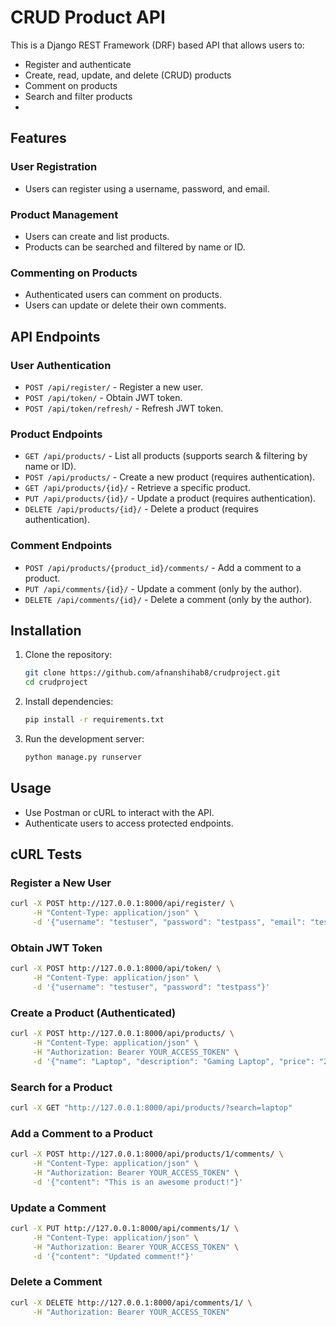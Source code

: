 # CRUD Product API

This is a Django REST Framework (DRF) based API that allows users to:
- Register and authenticate
- Create, read, update, and delete (CRUD) products
- Comment on products
- Search and filter products
-

## Features

### User Registration
- Users can register using a username, password, and email.

### Product Management
- Users can create and list products.
- Products can be searched and filtered by name or ID.

### Commenting on Products
- Authenticated users can comment on products.
- Users can update or delete their own comments.

## API Endpoints

### User Authentication
- `POST /api/register/` - Register a new user.
- `POST /api/token/` - Obtain JWT token.
- `POST /api/token/refresh/` - Refresh JWT token.

### Product Endpoints
- `GET /api/products/` - List all products (supports search & filtering by name or ID).
- `POST /api/products/` - Create a new product (requires authentication).
- `GET /api/products/{id}/` - Retrieve a specific product.
- `PUT /api/products/{id}/` - Update a product (requires authentication).
- `DELETE /api/products/{id}/` - Delete a product (requires authentication).

### Comment Endpoints
- `POST /api/products/{product_id}/comments/` - Add a comment to a product.
- `PUT /api/comments/{id}/` - Update a comment (only by the author).
- `DELETE /api/comments/{id}/` - Delete a comment (only by the author).

## Installation

1. Clone the repository:
   ```bash
   git clone https://github.com/afnanshihab8/crudproject.git
   cd crudproject
   ```
2. Install dependencies:
   ```bash
   pip install -r requirements.txt
   ```
3. Run the development server:
   ```bash
   python manage.py runserver
   ```

## Usage

- Use Postman or cURL to interact with the API.
- Authenticate users to access protected endpoints.

## cURL Tests

### Register a New User
```bash
curl -X POST http://127.0.0.1:8000/api/register/ \
     -H "Content-Type: application/json" \
     -d '{"username": "testuser", "password": "testpass", "email": "test@example.com"}'
```

### Obtain JWT Token
```bash
curl -X POST http://127.0.0.1:8000/api/token/ \
     -H "Content-Type: application/json" \
     -d '{"username": "testuser", "password": "testpass"}'
```

### Create a Product (Authenticated)
```bash
curl -X POST http://127.0.0.1:8000/api/products/ \
     -H "Content-Type: application/json" \
     -H "Authorization: Bearer YOUR_ACCESS_TOKEN" \
     -d '{"name": "Laptop", "description": "Gaming Laptop", "price": "2000.00"}'
```

### Search for a Product
```bash
curl -X GET "http://127.0.0.1:8000/api/products/?search=laptop"
```

### Add a Comment to a Product
```bash
curl -X POST http://127.0.0.1:8000/api/products/1/comments/ \
     -H "Content-Type: application/json" \
     -H "Authorization: Bearer YOUR_ACCESS_TOKEN" \
     -d '{"content": "This is an awesome product!"}'
```

### Update a Comment 
```bash
curl -X PUT http://127.0.0.1:8000/api/comments/1/ \
     -H "Content-Type: application/json" \
     -H "Authorization: Bearer YOUR_ACCESS_TOKEN" \
     -d '{"content": "Updated comment!"}'
```

### Delete a Comment 
```bash
curl -X DELETE http://127.0.0.1:8000/api/comments/1/ \
     -H "Authorization: Bearer YOUR_ACCESS_TOKEN"
```
